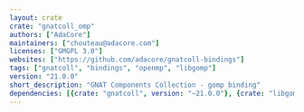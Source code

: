 ```yaml
---
layout: crate
crate: "gnatcoll_omp"
authors: ["AdaCore"]
maintainers: ["chouteau@adacore.com"]
licenses: ["GMGPL 3.0"]
websites: ["https://github.com/adacore/gnatcoll-bindings"]
tags: ["gnatcoll", "bindings", "openmp", "libgomp"]
version: "21.0.0"
short_description: "GNAT Components Collection - gomp binding"
dependencies: [{crate: "gnatcoll", version: "~21.0.0"}, {crate: "libgomp", version: "*"}]
---
```



